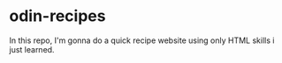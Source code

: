 # odin-recipes

In this repo, I'm gonna do a quick recipe website using only HTML skills i just learned.
